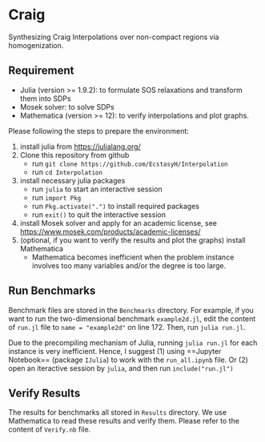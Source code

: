 # Craig
Synthesizing Craig Interpolations over non-compact regions via homogenization. 

## Requirement
- Julia (version >= 1.9.2): to formulate SOS relaxations and transform them into SDPs
- Mosek solver: to solve  SDPs
- Mathematica (version >= 12): to verify interpolations and plot graphs.

Please following the steps to prepare the environment:
1. install julia from https://julialang.org/
2. Clone this repository from github
   - run `git clone https://github.com/EcstasyH/Interpolation`
   - run `cd Interpolation` 
3. install necessary julia packages
   - run `julia` to start an interactive session 
   - run `import Pkg`
   - run `Pkg.activate(".")` to install required packages
   - run `exit()` to quit the interactive session
4. install Mosek solver and apply for an academic license, see https://www.mosek.com/products/academic-licenses/
5. (optional, if you want to verify the results and plot the graphs) install Mathematica
   - Mathematica becomes inefficient when the problem instance involves too many variables and/or the degree is too large. 

## Run Benchmarks

Benchmark files are stored in the `Benchmarks` directory. For example, if you want to run the two-dimensional benchmark `example2d.jl`, edit the content of `run.jl` file to `name = "example2d"` on line 172. Then, run `julia run.jl`.

Due to the precompiling mechanism of Julia, running `julia run.jl` for each instance is very inefficient. Hence, I suggest (1) using ==Jupyter Notebook== (package `IJulia`) to work with the `run_all.ipynb` file. Or (2) open an iteractive session by `julia`, and then run `include("run.jl")`

## Verify Results
The results for benchmarks all stored in `Results` directory. We use Mathematica to read these results and verify them. Please refer to the content of `Verify.nb` file. 